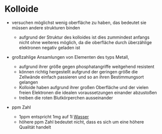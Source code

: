 # Kolloide
-  versuchen möglichst wenig oberfläche zu haben, das bedeutet sie müssen andere strukturen binden 
	- aufgrund der Struktur des kolloides ist dies zummindest anfangs nicht ohne weiteres möglich, da die oberfläche durch überzählige elektronen negativ geladen ist

- großzahlige Ansamlungen von Elementen des typs Metall, 
	- aufgrund ihrer größe gegen phosphatangriffe weitgehend resistent 
	- können richtig hergestellt aufgrund der geringen größe die Zellwände einfach passieren und so an ihren Bestimmungsort gelangen
	- Kolloide haben aufgrund ihrer großen Oberfläche und der vielen freien Elektronen die idealen voraussetzungen einander abzustoßen
	- treiben die roten Blutkörperchen ausseinander
- ppm Zahl
	- 1ppm entspricht 1mg auf 1l [Wasser](../Rohstoffe/Hochwertige_Rohstoffe/Wasser.md)
	- höhere ppm Zahl bedeutet nicht, dass es sich um eine höhere Qualität handelt 